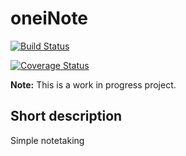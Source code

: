 # oneiNote
[![Build Status](https://travis-ci.org/on3iro/oneiNote.svg?branch=development)](https://travis-ci.org/on3iro/oneiNote)

[![Coverage Status](https://coveralls.io/repos/github/on3iro/oneiNote/badge.svg?branch=development)](https://coveralls.io/github/on3iro/oneiNote?branch=development)

**Note:** This is a work in progress project.

## Short description
Simple notetaking
